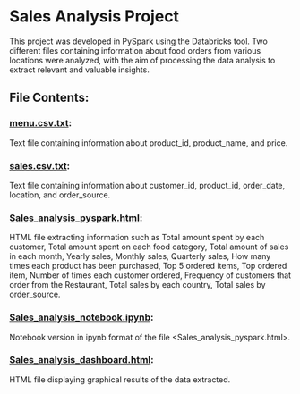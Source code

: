 # Sales Analysis Project

This project was developed in PySpark using the Databricks tool. Two different files containing information about food orders from various locations were analyzed, with the aim of processing the data analysis to extract relevant and valuable insights.

## File Contents:

### [menu.csv.txt](menu.csv.txt): 
Text file containing information about product_id, product_name, and price.

### [sales.csv.txt](sales.csv.txt):
Text file containing information about customer_id, product_id, order_date, location, and order_source.

### [Sales_analysis_pyspark.html](Sales_analysis_pyspark.html):
HTML file extracting information such as Total amount spent by each customer, Total amount spent on each food category, Total amount of sales in each month, Yearly sales, Monthly sales, Quarterly sales, How many times each product has been purchased, Top 5 ordered items, Top ordered item, Number of times each customer ordered, Frequency of customers that order from the Restaurant, Total sales by each country, Total sales by order_source.

### [Sales_analysis_notebook.ipynb](Sales_analysis_notebook.ipynb):
Notebook version in ipynb format of the file <Sales_analysis_pyspark.html>.

### [Sales_analysis_dashboard.html](Sales_analysis_dashboard.html):
HTML file displaying graphical results of the data extracted.
